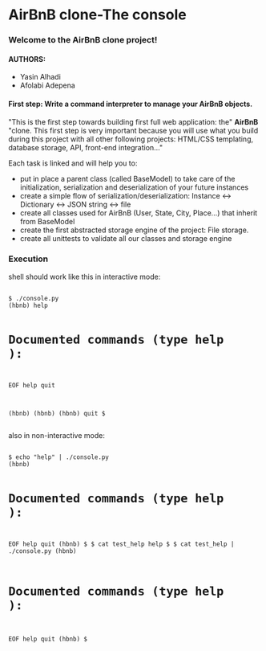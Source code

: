 # AirBnB clone-The console
<html>
<h3>Welcome to the AirBnB clone project!</h3>
<h4>AUTHORS:</h4>
<ul>
<li> Yasin Alhadi </li>
<li> Afolabi Adepena </li>
</ul>
<h4>First step: Write a command interpreter to manage your AirBnB objects.</h4>
<p>
"This is the first step towards building first full web application: the" <strong>AirBnB</strong> "clone. This first step is very important because you will use what you build during this project with all other following projects: HTML/CSS templating, database storage, API, front-end integration…"
</p>
<p>Each task is linked and will help you to:</p>
<ul>
<li>put in place a parent class (called BaseModel) to take care of the initialization, serialization and deserialization of your future instances</li>
<li>create a simple flow of serialization/deserialization: Instance <-> Dictionary <-> JSON string <-> file</li>
<li>create all classes used for AirBnB (User, State, City, Place…) that inherit from BaseModel
</li>
<li>create the first abstracted storage engine of the project: File storage.
</li>
<li>create all unittests to validate all our classes and storage engine
</li>
</ul>
<h3>Execution</h3>
<p>shell should work like this in interactive mode:</p>
<pre>
<code>
$ ./console.py
(hbnb) help

Documented commands (type help <topic>):
========================================
EOF  help  quit

(hbnb) 
(hbnb) 
(hbnb) quit
$
</code>
</pre>
<p>also in non-interactive mode:</p>
<pre>
<code>
$ echo "help" | ./console.py
(hbnb)

Documented commands (type help <topic>):
========================================
EOF  help  quit
(hbnb) 
$
$ cat test_help
help
$
$ cat test_help | ./console.py
(hbnb)

Documented commands (type help <topic>):
========================================
EOF  help  quit
(hbnb) 
$
</code>
</pre>
</html>

